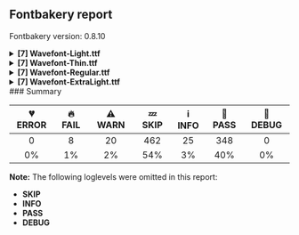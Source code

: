 ## Fontbakery report

Fontbakery version: 0.8.10

<details><summary><b>[7] Wavefont-Light.ttf</b></summary><div><details><summary>🔥 <b>FAIL:</b> Ensure that the font can be rasterized by FreeType. (derived from com.adobe.fonts/check/freetype_rasterizer) (<a href="https://font-bakery.readthedocs.io/en/stable/fontbakery/profiles/universal.html#com.adobe.fonts/check/freetype_rasterizer">com.adobe.fonts/check/freetype_rasterizer</a>)</summary><div>


* 🔥 **FAIL** FreeType is not available; to install it, invoke the 'freetype' extra when installing Font Bakery. [code: freetype-not-installed]
</div></details><details><summary>🔥 <b>FAIL:</b> Checking correctness of monospaced metadata. (<a href="https://font-bakery.readthedocs.io/en/stable/fontbakery/profiles/name.html#com.google.fonts/check/monospace">com.google.fonts/check/monospace</a>)</summary><div>


* 🔥 **FAIL** The PANOSE numbers are incorrect for a monospaced font. Note: Family Type is set to 0, which does not seem right. [code: mono-bad-panose]
</div></details><details><summary>⚠ <b>WARN:</b> Checking OS/2 achVendID. (<a href="https://font-bakery.readthedocs.io/en/stable/fontbakery/profiles/googlefonts.html#com.google.fonts/check/vendor_id">com.google.fonts/check/vendor_id</a>)</summary><div>


* ⚠ **WARN** OS/2 VendorID value 'DY  ' is not yet recognized. If you registered it recently, then it's safe to ignore this warning message. Otherwise, you should set it to your own unique 4 character code, and register it with Microsoft at https://www.microsoft.com/typography/links/vendorlist.aspx
 [code: unknown]
</div></details><details><summary>⚠ <b>WARN:</b> Ensure fonts have ScriptLangTags declared on the 'meta' table. (<a href="https://font-bakery.readthedocs.io/en/stable/fontbakery/profiles/googlefonts.html#com.google.fonts/check/meta/script_lang_tags">com.google.fonts/check/meta/script_lang_tags</a>)</summary><div>


* ⚠ **WARN** This font file does not have a 'meta' table. [code: lacks-meta-table]
</div></details><details><summary>⚠ <b>WARN:</b> Font contains '.notdef' as its first glyph? (<a href="https://font-bakery.readthedocs.io/en/stable/fontbakery/profiles/universal.html#com.google.fonts/check/mandatory_glyphs">com.google.fonts/check/mandatory_glyphs</a>)</summary><div>


* ⚠ **WARN** Glyph '.notdef' should contain a drawing, but it is empty. [code: empty]
</div></details><details><summary>⚠ <b>WARN:</b> Check font contains no unreachable glyphs (<a href="https://font-bakery.readthedocs.io/en/stable/fontbakery/profiles/universal.html#com.google.fonts/check/unreachable_glyphs">com.google.fonts/check/unreachable_glyphs</a>)</summary><div>


* ⚠ **WARN** The following glyphs could not be reached by codepoint or substitution rules:

	- _1.clip

	- _1.clip.center

	- _10.clip

	- _10.clip.center

	- _11.clip

	- _11.clip.center

	- _12.clip

	- _12.clip.center

	- _13.clip

	- _13.clip.center

	- _14.clip

	- _14.clip.center

	- _15.clip

	- _15.clip.center

	- _16.clip

	- _16.clip.center

	- _17.clip

	- _17.clip.center

	- _18.clip

	- _18.clip.center

	- _19.clip

	- _19.clip.center

	- _2.clip

	- _2.clip.center

	- _20.clip

	- _20.clip.center

	- _21.clip

	- _21.clip.center

	- _22.clip

	- _22.clip.center

	- _23.clip

	- _23.clip.center

	- _24.clip

	- _24.clip.center

	- _25.clip

	- _25.clip.center

	- _26.clip

	- _26.clip.center

	- _27.clip

	- _27.clip.center

	- _28.clip

	- _28.clip.center

	- _29.clip

	- _29.clip.center

	- _3.clip

	- _3.clip.center

	- _30.clip

	- _30.clip.center

	- _31.clip

	- _31.clip.center

	- _32.clip

	- _32.clip.center

	- _33.clip

	- _33.clip.center

	- _34.clip

	- _34.clip.center

	- _35.clip

	- _35.clip.center

	- _36.clip

	- _36.clip.center

	- _37.clip

	- _37.clip.center

	- _38.clip

	- _38.clip.center

	- _39.clip

	- _39.clip.center

	- _4.clip

	- _4.clip.center

	- _5.clip

	- _5.clip.center

	- _6.clip

	- _6.clip.center

	- _7.clip

	- _7.clip.center

	- _8.clip

	- _8.clip.center

	- _9.clip

	- _9.clip.center 

	- And cap
 [code: unreachable-glyphs]
</div></details><details><summary>⚠ <b>WARN:</b> Check if each glyph has the recommended amount of contours. (<a href="https://font-bakery.readthedocs.io/en/stable/fontbakery/profiles/universal.html#com.google.fonts/check/contour_count">com.google.fonts/check/contour_count</a>)</summary><div>


* ⚠ **WARN** This check inspects the glyph outlines and detects the total number of contours in each of them. The expected values are infered from the typical ammounts of contours observed in a large collection of reference font families. The divergences listed below may simply indicate a significantly different design on some of your glyphs. On the other hand, some of these may flag actual bugs in the font such as glyphs mapped to an incorrect codepoint. Please consider reviewing the design and codepoint assignment of these to make sure they are correct.

The following glyphs do not have the recommended number of contours:

	- Glyph name: _2	Contours detected: 1	Expected: 3

	- Glyph name: _3	Contours detected: 1	Expected: 3

	- Glyph name: _4	Contours detected: 1	Expected: 2 or 3

	- Glyph name: _5	Contours detected: 1	Expected: 2

	- Glyph name: _6	Contours detected: 1	Expected: 2

	- Glyph name: _7	Contours detected: 1	Expected: 2

	- Glyph name: _8	Contours detected: 1	Expected: 2

	- Glyph name: _9	Contours detected: 1	Expected: 2

	- Glyph name: _10	Contours detected: 1	Expected: 2

	- Glyph name: _11	Contours detected: 1	Expected: 2

	- Glyph name: _12	Contours detected: 1	Expected: 2

	- Glyph name: _13	Contours detected: 1	Expected: 2

	- Glyph name: _15	Contours detected: 1	Expected: 3

	- Glyph name: _16	Contours detected: 1	Expected: 2

	- Glyph name: _17	Contours detected: 1	Expected: 2

	- Glyph name: _18	Contours detected: 1	Expected: 2

	- Glyph name: _19	Contours detected: 1	Expected: 3

	- Glyph name: _20	Contours detected: 1	Expected: 2

	- Glyph name: _21	Contours detected: 1	Expected: 3

	- Glyph name: _22	Contours detected: 1	Expected: 2

	- Glyph name: _23	Contours detected: 1	Expected: 3

	- Glyph name: _25	Contours detected: 1	Expected: 2

	- Glyph name: _26	Contours detected: 1	Expected: 2

	- Glyph name: _27	Contours detected: 1	Expected: 3

	- Glyph name: _29	Contours detected: 1	Expected: 3 or 4

	- Glyph name: _30	Contours detected: 1	Expected: 2

	- Glyph name: _31	Contours detected: 1	Expected: 3 or 4

	- Glyph name: _32	Contours detected: 1	Expected: 2

	- Glyph name: _33	Contours detected: 1	Expected: 3 or 4

	- Glyph name: _34	Contours detected: 1	Expected: 2

	- Glyph name: _35	Contours detected: 1	Expected: 3 or 4

	- Glyph name: _36	Contours detected: 1	Expected: 2

	- Glyph name: _37	Contours detected: 1	Expected: 2

	- Glyph name: _38	Contours detected: 1	Expected: 2

	- Glyph name: _40	Contours detected: 1	Expected: 2

	- Glyph name: _41	Contours detected: 1	Expected: 2

	- Glyph name: _43	Contours detected: 1	Expected: 2

	- Glyph name: _44	Contours detected: 1	Expected: 2

	- Glyph name: _45	Contours detected: 1	Expected: 2

	- Glyph name: _47	Contours detected: 1	Expected: 2 or 3

	- Glyph name: _48	Contours detected: 1	Expected: 2

	- Glyph name: _51	Contours detected: 1	Expected: 3 or 4

	- Glyph name: _52	Contours detected: 1	Expected: 2

	- Glyph name: _53	Contours detected: 1	Expected: 2

	- Glyph name: _54	Contours detected: 1	Expected: 2 or 3

	- Glyph name: _55	Contours detected: 1	Expected: 2 or 3

	- Glyph name: _57	Contours detected: 1	Expected: 2

	- Glyph name: _58	Contours detected: 1	Expected: 2

	- Glyph name: _59	Contours detected: 1	Expected: 2

	- Glyph name: _60	Contours detected: 1	Expected: 2

	- Glyph name: _61	Contours detected: 1	Expected: 2

	- Glyph name: _62	Contours detected: 1	Expected: 2

	- Glyph name: _63	Contours detected: 1	Expected: 2

	- Glyph name: _64	Contours detected: 1	Expected: 2

	- Glyph name: _67	Contours detected: 1	Expected: 2

	- Glyph name: _68	Contours detected: 1	Expected: 2

	- Glyph name: _69	Contours detected: 1	Expected: 2

	- Glyph name: _70	Contours detected: 1	Expected: 2

	- Glyph name: _71	Contours detected: 1	Expected: 2

	- Glyph name: _73	Contours detected: 1	Expected: 2

	- Glyph name: _76	Contours detected: 1	Expected: 3

	- Glyph name: _77	Contours detected: 1	Expected: 3

	- Glyph name: _78	Contours detected: 1	Expected: 3

	- Glyph name: _79	Contours detected: 1	Expected: 3

	- Glyph name: _80	Contours detected: 1	Expected: 4

	- Glyph name: _81	Contours detected: 1	Expected: 4

	- Glyph name: _82	Contours detected: 1	Expected: 2

	- Glyph name: _83	Contours detected: 1	Expected: 3

	- Glyph name: _84	Contours detected: 1	Expected: 3

	- Glyph name: _85	Contours detected: 1	Expected: 2

	- Glyph name: _87	Contours detected: 1	Expected: 2

	- Glyph name: _88	Contours detected: 1	Expected: 3

	- Glyph name: _89	Contours detected: 1	Expected: 2

	- Glyph name: _90	Contours detected: 1	Expected: 2

	- Glyph name: _91	Contours detected: 1	Expected: 2

	- Glyph name: _92	Contours detected: 1	Expected: 2

	- Glyph name: _93	Contours detected: 1	Expected: 2

	- Glyph name: _96	Contours detected: 1	Expected: 2

	- Glyph name: _97	Contours detected: 1	Expected: 2

	- Glyph name: _101	Contours detected: 1	Expected: 2

	- Glyph name: _104	Contours detected: 1	Expected: 2

	- Glyph name: _105	Contours detected: 1	Expected: 2

	- Glyph name: _106	Contours detected: 1	Expected: 2

	- Glyph name: _107	Contours detected: 1	Expected: 2

	- Glyph name: down	Contours detected: 0	Expected: 1

	- Glyph name: up	Contours detected: 0	Expected: 1

	- Glyph name: up10	Contours detected: 0	Expected: 1

	- Glyph name: _0.center	Contours detected: 0	Expected: 2

	- Glyph name: _1.center	Contours detected: 1	Expected: 3

	- Glyph name: _3.center	Contours detected: 1	Expected: 2

	- Glyph name: _7.center	Contours detected: 1	Expected: 3

	- Glyph name: _9.center	Contours detected: 1	Expected: 2

	- Glyph name: _10.center	Contours detected: 1	Expected: 2

	- Glyph name: _12.center	Contours detected: 1	Expected: 2

	- Glyph name: _13.center	Contours detected: 1	Expected: 2

	- Glyph name: _14.center	Contours detected: 1	Expected: 2

	- Glyph name: _16.center	Contours detected: 1	Expected: 2

	- Glyph name: _17.center	Contours detected: 1	Expected: 2

	- Glyph name: _18.center	Contours detected: 1	Expected: 3

	- Glyph name: _20.center	Contours detected: 1	Expected: 2

	- Glyph name: _25.center	Contours detected: 1	Expected: 2

	- Glyph name: _30.center	Contours detected: 1	Expected: 2

	- Glyph name: _36.center	Contours detected: 1	Expected: 3

	- Glyph name: _42.center	Contours detected: 1	Expected: 2

	- Glyph name: _43.center	Contours detected: 1	Expected: 3

	- Glyph name: _44.center	Contours detected: 1	Expected: 2

	- Glyph name: _46.center	Contours detected: 1	Expected: 2

	- Glyph name: _47.center	Contours detected: 1	Expected: 2

	- Glyph name: _48.center	Contours detected: 1	Expected: 2

	- Glyph name: _49.center	Contours detected: 1	Expected: 2

	- Glyph name: _50.center	Contours detected: 1	Expected: 3

	- Glyph name: _52.center	Contours detected: 1	Expected: 2

	- Glyph name: _53.center	Contours detected: 1	Expected: 2

	- Glyph name: _57.center	Contours detected: 1	Expected: 2

	- Glyph name: _62.center	Contours detected: 1	Expected: 2

	- Glyph name: _64.center	Contours detected: 1	Expected: 2

	- Glyph name: _68.center	Contours detected: 1	Expected: 3

	- Glyph name: _74.center	Contours detected: 1	Expected: 2

	- Glyph name: _75.center	Contours detected: 1	Expected: 3

	- Glyph name: _76.center	Contours detected: 1	Expected: 2

	- Glyph name: _78.center	Contours detected: 1	Expected: 2

	- Glyph name: _79.center	Contours detected: 1	Expected: 2

	- Glyph name: _80.center	Contours detected: 1	Expected: 3

	- Glyph name: _81.center	Contours detected: 1	Expected: 4

	- Glyph name: _83.center	Contours detected: 1	Expected: 2

	- Glyph name: _86.center	Contours detected: 1	Expected: 2

	- Glyph name: _87.center	Contours detected: 1	Expected: 3

	- Glyph name: _88.center	Contours detected: 1	Expected: 2

	- Glyph name: _89.center	Contours detected: 1	Expected: 2

	- Glyph name: _90.center	Contours detected: 1	Expected: 2

	- Glyph name: _92.center	Contours detected: 1	Expected: 2

	- Glyph name: _93.center	Contours detected: 1	Expected: 2

	- Glyph name: _94.center	Contours detected: 1	Expected: 2

	- Glyph name: _98.center	Contours detected: 1	Expected: 2

	- Glyph name: _99.center	Contours detected: 1	Expected: 2

	- Glyph name: _102.center	Contours detected: 1	Expected: 2

	- Glyph name: _103.center	Contours detected: 1	Expected: 2

	- Glyph name: _104.center	Contours detected: 1	Expected: 2

	- Glyph name: _105.center	Contours detected: 1	Expected: 2

	- Glyph name: _106.center	Contours detected: 1	Expected: 2 

	- And Glyph name: _107.center	Contours detected: 1	Expected: 2
 [code: contour-count]
</div></details><br></div></details><details><summary><b>[7] Wavefont-Thin.ttf</b></summary><div><details><summary>🔥 <b>FAIL:</b> Ensure that the font can be rasterized by FreeType. (derived from com.adobe.fonts/check/freetype_rasterizer) (<a href="https://font-bakery.readthedocs.io/en/stable/fontbakery/profiles/universal.html#com.adobe.fonts/check/freetype_rasterizer">com.adobe.fonts/check/freetype_rasterizer</a>)</summary><div>


* 🔥 **FAIL** FreeType is not available; to install it, invoke the 'freetype' extra when installing Font Bakery. [code: freetype-not-installed]
</div></details><details><summary>🔥 <b>FAIL:</b> Checking correctness of monospaced metadata. (<a href="https://font-bakery.readthedocs.io/en/stable/fontbakery/profiles/name.html#com.google.fonts/check/monospace">com.google.fonts/check/monospace</a>)</summary><div>


* 🔥 **FAIL** The PANOSE numbers are incorrect for a monospaced font. Note: Family Type is set to 0, which does not seem right. [code: mono-bad-panose]
</div></details><details><summary>⚠ <b>WARN:</b> Checking OS/2 achVendID. (<a href="https://font-bakery.readthedocs.io/en/stable/fontbakery/profiles/googlefonts.html#com.google.fonts/check/vendor_id">com.google.fonts/check/vendor_id</a>)</summary><div>


* ⚠ **WARN** OS/2 VendorID value 'DY  ' is not yet recognized. If you registered it recently, then it's safe to ignore this warning message. Otherwise, you should set it to your own unique 4 character code, and register it with Microsoft at https://www.microsoft.com/typography/links/vendorlist.aspx
 [code: unknown]
</div></details><details><summary>⚠ <b>WARN:</b> Ensure fonts have ScriptLangTags declared on the 'meta' table. (<a href="https://font-bakery.readthedocs.io/en/stable/fontbakery/profiles/googlefonts.html#com.google.fonts/check/meta/script_lang_tags">com.google.fonts/check/meta/script_lang_tags</a>)</summary><div>


* ⚠ **WARN** This font file does not have a 'meta' table. [code: lacks-meta-table]
</div></details><details><summary>⚠ <b>WARN:</b> Font contains '.notdef' as its first glyph? (<a href="https://font-bakery.readthedocs.io/en/stable/fontbakery/profiles/universal.html#com.google.fonts/check/mandatory_glyphs">com.google.fonts/check/mandatory_glyphs</a>)</summary><div>


* ⚠ **WARN** Glyph '.notdef' should contain a drawing, but it is empty. [code: empty]
</div></details><details><summary>⚠ <b>WARN:</b> Check font contains no unreachable glyphs (<a href="https://font-bakery.readthedocs.io/en/stable/fontbakery/profiles/universal.html#com.google.fonts/check/unreachable_glyphs">com.google.fonts/check/unreachable_glyphs</a>)</summary><div>


* ⚠ **WARN** The following glyphs could not be reached by codepoint or substitution rules:

	- _1.clip

	- _1.clip.center

	- _10.clip

	- _10.clip.center

	- _11.clip

	- _11.clip.center

	- _12.clip

	- _12.clip.center

	- _13.clip

	- _13.clip.center

	- _14.clip

	- _14.clip.center

	- _15.clip

	- _15.clip.center

	- _16.clip

	- _16.clip.center

	- _17.clip

	- _17.clip.center

	- _18.clip

	- _18.clip.center

	- _19.clip

	- _19.clip.center

	- _2.clip

	- _2.clip.center

	- _20.clip

	- _20.clip.center

	- _21.clip

	- _21.clip.center

	- _22.clip

	- _22.clip.center

	- _23.clip

	- _23.clip.center

	- _24.clip

	- _24.clip.center

	- _25.clip

	- _25.clip.center

	- _26.clip

	- _26.clip.center

	- _27.clip

	- _27.clip.center

	- _28.clip

	- _28.clip.center

	- _29.clip

	- _29.clip.center

	- _3.clip

	- _3.clip.center

	- _30.clip

	- _30.clip.center

	- _31.clip

	- _31.clip.center

	- _32.clip

	- _32.clip.center

	- _33.clip

	- _33.clip.center

	- _34.clip

	- _34.clip.center

	- _35.clip

	- _35.clip.center

	- _36.clip

	- _36.clip.center

	- _37.clip

	- _37.clip.center

	- _38.clip

	- _38.clip.center

	- _39.clip

	- _39.clip.center

	- _4.clip

	- _4.clip.center

	- _5.clip

	- _5.clip.center

	- _6.clip

	- _6.clip.center

	- _7.clip

	- _7.clip.center

	- _8.clip

	- _8.clip.center

	- _9.clip

	- _9.clip.center 

	- And cap
 [code: unreachable-glyphs]
</div></details><details><summary>⚠ <b>WARN:</b> Check if each glyph has the recommended amount of contours. (<a href="https://font-bakery.readthedocs.io/en/stable/fontbakery/profiles/universal.html#com.google.fonts/check/contour_count">com.google.fonts/check/contour_count</a>)</summary><div>


* ⚠ **WARN** This check inspects the glyph outlines and detects the total number of contours in each of them. The expected values are infered from the typical ammounts of contours observed in a large collection of reference font families. The divergences listed below may simply indicate a significantly different design on some of your glyphs. On the other hand, some of these may flag actual bugs in the font such as glyphs mapped to an incorrect codepoint. Please consider reviewing the design and codepoint assignment of these to make sure they are correct.

The following glyphs do not have the recommended number of contours:

	- Glyph name: _2	Contours detected: 1	Expected: 3

	- Glyph name: _3	Contours detected: 1	Expected: 3

	- Glyph name: _4	Contours detected: 1	Expected: 2 or 3

	- Glyph name: _5	Contours detected: 1	Expected: 2

	- Glyph name: _6	Contours detected: 1	Expected: 2

	- Glyph name: _7	Contours detected: 1	Expected: 2

	- Glyph name: _8	Contours detected: 1	Expected: 2

	- Glyph name: _9	Contours detected: 1	Expected: 2

	- Glyph name: _10	Contours detected: 1	Expected: 2

	- Glyph name: _11	Contours detected: 1	Expected: 2

	- Glyph name: _12	Contours detected: 1	Expected: 2

	- Glyph name: _13	Contours detected: 1	Expected: 2

	- Glyph name: _15	Contours detected: 1	Expected: 3

	- Glyph name: _16	Contours detected: 1	Expected: 2

	- Glyph name: _17	Contours detected: 1	Expected: 2

	- Glyph name: _18	Contours detected: 1	Expected: 2

	- Glyph name: _19	Contours detected: 1	Expected: 3

	- Glyph name: _20	Contours detected: 1	Expected: 2

	- Glyph name: _21	Contours detected: 1	Expected: 3

	- Glyph name: _22	Contours detected: 1	Expected: 2

	- Glyph name: _23	Contours detected: 1	Expected: 3

	- Glyph name: _25	Contours detected: 1	Expected: 2

	- Glyph name: _26	Contours detected: 1	Expected: 2

	- Glyph name: _27	Contours detected: 1	Expected: 3

	- Glyph name: _29	Contours detected: 1	Expected: 3 or 4

	- Glyph name: _30	Contours detected: 1	Expected: 2

	- Glyph name: _31	Contours detected: 1	Expected: 3 or 4

	- Glyph name: _32	Contours detected: 1	Expected: 2

	- Glyph name: _33	Contours detected: 1	Expected: 3 or 4

	- Glyph name: _34	Contours detected: 1	Expected: 2

	- Glyph name: _35	Contours detected: 1	Expected: 3 or 4

	- Glyph name: _36	Contours detected: 1	Expected: 2

	- Glyph name: _37	Contours detected: 1	Expected: 2

	- Glyph name: _38	Contours detected: 1	Expected: 2

	- Glyph name: _40	Contours detected: 1	Expected: 2

	- Glyph name: _41	Contours detected: 1	Expected: 2

	- Glyph name: _43	Contours detected: 1	Expected: 2

	- Glyph name: _44	Contours detected: 1	Expected: 2

	- Glyph name: _45	Contours detected: 1	Expected: 2

	- Glyph name: _47	Contours detected: 1	Expected: 2 or 3

	- Glyph name: _48	Contours detected: 1	Expected: 2

	- Glyph name: _51	Contours detected: 1	Expected: 3 or 4

	- Glyph name: _52	Contours detected: 1	Expected: 2

	- Glyph name: _53	Contours detected: 1	Expected: 2

	- Glyph name: _54	Contours detected: 1	Expected: 2 or 3

	- Glyph name: _55	Contours detected: 1	Expected: 2 or 3

	- Glyph name: _57	Contours detected: 1	Expected: 2

	- Glyph name: _58	Contours detected: 1	Expected: 2

	- Glyph name: _59	Contours detected: 1	Expected: 2

	- Glyph name: _60	Contours detected: 1	Expected: 2

	- Glyph name: _61	Contours detected: 1	Expected: 2

	- Glyph name: _62	Contours detected: 1	Expected: 2

	- Glyph name: _63	Contours detected: 1	Expected: 2

	- Glyph name: _64	Contours detected: 1	Expected: 2

	- Glyph name: _67	Contours detected: 1	Expected: 2

	- Glyph name: _68	Contours detected: 1	Expected: 2

	- Glyph name: _69	Contours detected: 1	Expected: 2

	- Glyph name: _70	Contours detected: 1	Expected: 2

	- Glyph name: _71	Contours detected: 1	Expected: 2

	- Glyph name: _73	Contours detected: 1	Expected: 2

	- Glyph name: _76	Contours detected: 1	Expected: 3

	- Glyph name: _77	Contours detected: 1	Expected: 3

	- Glyph name: _78	Contours detected: 1	Expected: 3

	- Glyph name: _79	Contours detected: 1	Expected: 3

	- Glyph name: _80	Contours detected: 1	Expected: 4

	- Glyph name: _81	Contours detected: 1	Expected: 4

	- Glyph name: _82	Contours detected: 1	Expected: 2

	- Glyph name: _83	Contours detected: 1	Expected: 3

	- Glyph name: _84	Contours detected: 1	Expected: 3

	- Glyph name: _85	Contours detected: 1	Expected: 2

	- Glyph name: _87	Contours detected: 1	Expected: 2

	- Glyph name: _88	Contours detected: 1	Expected: 3

	- Glyph name: _89	Contours detected: 1	Expected: 2

	- Glyph name: _90	Contours detected: 1	Expected: 2

	- Glyph name: _91	Contours detected: 1	Expected: 2

	- Glyph name: _92	Contours detected: 1	Expected: 2

	- Glyph name: _93	Contours detected: 1	Expected: 2

	- Glyph name: _96	Contours detected: 1	Expected: 2

	- Glyph name: _97	Contours detected: 1	Expected: 2

	- Glyph name: _101	Contours detected: 1	Expected: 2

	- Glyph name: _104	Contours detected: 1	Expected: 2

	- Glyph name: _105	Contours detected: 1	Expected: 2

	- Glyph name: _106	Contours detected: 1	Expected: 2

	- Glyph name: _107	Contours detected: 1	Expected: 2

	- Glyph name: down	Contours detected: 0	Expected: 1

	- Glyph name: up	Contours detected: 0	Expected: 1

	- Glyph name: up10	Contours detected: 0	Expected: 1

	- Glyph name: _0.center	Contours detected: 0	Expected: 2

	- Glyph name: _1.center	Contours detected: 1	Expected: 3

	- Glyph name: _3.center	Contours detected: 1	Expected: 2

	- Glyph name: _7.center	Contours detected: 1	Expected: 3

	- Glyph name: _9.center	Contours detected: 1	Expected: 2

	- Glyph name: _10.center	Contours detected: 1	Expected: 2

	- Glyph name: _12.center	Contours detected: 1	Expected: 2

	- Glyph name: _13.center	Contours detected: 1	Expected: 2

	- Glyph name: _14.center	Contours detected: 1	Expected: 2

	- Glyph name: _16.center	Contours detected: 1	Expected: 2

	- Glyph name: _17.center	Contours detected: 1	Expected: 2

	- Glyph name: _18.center	Contours detected: 1	Expected: 3

	- Glyph name: _20.center	Contours detected: 1	Expected: 2

	- Glyph name: _25.center	Contours detected: 1	Expected: 2

	- Glyph name: _30.center	Contours detected: 1	Expected: 2

	- Glyph name: _36.center	Contours detected: 1	Expected: 3

	- Glyph name: _42.center	Contours detected: 1	Expected: 2

	- Glyph name: _43.center	Contours detected: 1	Expected: 3

	- Glyph name: _44.center	Contours detected: 1	Expected: 2

	- Glyph name: _46.center	Contours detected: 1	Expected: 2

	- Glyph name: _47.center	Contours detected: 1	Expected: 2

	- Glyph name: _48.center	Contours detected: 1	Expected: 2

	- Glyph name: _49.center	Contours detected: 1	Expected: 2

	- Glyph name: _50.center	Contours detected: 1	Expected: 3

	- Glyph name: _52.center	Contours detected: 1	Expected: 2

	- Glyph name: _53.center	Contours detected: 1	Expected: 2

	- Glyph name: _57.center	Contours detected: 1	Expected: 2

	- Glyph name: _62.center	Contours detected: 1	Expected: 2

	- Glyph name: _64.center	Contours detected: 1	Expected: 2

	- Glyph name: _68.center	Contours detected: 1	Expected: 3

	- Glyph name: _74.center	Contours detected: 1	Expected: 2

	- Glyph name: _75.center	Contours detected: 1	Expected: 3

	- Glyph name: _76.center	Contours detected: 1	Expected: 2

	- Glyph name: _78.center	Contours detected: 1	Expected: 2

	- Glyph name: _79.center	Contours detected: 1	Expected: 2

	- Glyph name: _80.center	Contours detected: 1	Expected: 3

	- Glyph name: _81.center	Contours detected: 1	Expected: 4

	- Glyph name: _83.center	Contours detected: 1	Expected: 2

	- Glyph name: _86.center	Contours detected: 1	Expected: 2

	- Glyph name: _87.center	Contours detected: 1	Expected: 3

	- Glyph name: _88.center	Contours detected: 1	Expected: 2

	- Glyph name: _89.center	Contours detected: 1	Expected: 2

	- Glyph name: _90.center	Contours detected: 1	Expected: 2

	- Glyph name: _92.center	Contours detected: 1	Expected: 2

	- Glyph name: _93.center	Contours detected: 1	Expected: 2

	- Glyph name: _94.center	Contours detected: 1	Expected: 2

	- Glyph name: _98.center	Contours detected: 1	Expected: 2

	- Glyph name: _99.center	Contours detected: 1	Expected: 2

	- Glyph name: _102.center	Contours detected: 1	Expected: 2

	- Glyph name: _103.center	Contours detected: 1	Expected: 2

	- Glyph name: _104.center	Contours detected: 1	Expected: 2

	- Glyph name: _105.center	Contours detected: 1	Expected: 2

	- Glyph name: _106.center	Contours detected: 1	Expected: 2 

	- And Glyph name: _107.center	Contours detected: 1	Expected: 2
 [code: contour-count]
</div></details><br></div></details><details><summary><b>[7] Wavefont-Regular.ttf</b></summary><div><details><summary>🔥 <b>FAIL:</b> Ensure that the font can be rasterized by FreeType. (derived from com.adobe.fonts/check/freetype_rasterizer) (<a href="https://font-bakery.readthedocs.io/en/stable/fontbakery/profiles/universal.html#com.adobe.fonts/check/freetype_rasterizer">com.adobe.fonts/check/freetype_rasterizer</a>)</summary><div>


* 🔥 **FAIL** FreeType is not available; to install it, invoke the 'freetype' extra when installing Font Bakery. [code: freetype-not-installed]
</div></details><details><summary>🔥 <b>FAIL:</b> Checking correctness of monospaced metadata. (<a href="https://font-bakery.readthedocs.io/en/stable/fontbakery/profiles/name.html#com.google.fonts/check/monospace">com.google.fonts/check/monospace</a>)</summary><div>


* 🔥 **FAIL** The PANOSE numbers are incorrect for a monospaced font. Note: Family Type is set to 0, which does not seem right. [code: mono-bad-panose]
</div></details><details><summary>⚠ <b>WARN:</b> Checking OS/2 achVendID. (<a href="https://font-bakery.readthedocs.io/en/stable/fontbakery/profiles/googlefonts.html#com.google.fonts/check/vendor_id">com.google.fonts/check/vendor_id</a>)</summary><div>


* ⚠ **WARN** OS/2 VendorID value 'DY  ' is not yet recognized. If you registered it recently, then it's safe to ignore this warning message. Otherwise, you should set it to your own unique 4 character code, and register it with Microsoft at https://www.microsoft.com/typography/links/vendorlist.aspx
 [code: unknown]
</div></details><details><summary>⚠ <b>WARN:</b> Ensure fonts have ScriptLangTags declared on the 'meta' table. (<a href="https://font-bakery.readthedocs.io/en/stable/fontbakery/profiles/googlefonts.html#com.google.fonts/check/meta/script_lang_tags">com.google.fonts/check/meta/script_lang_tags</a>)</summary><div>


* ⚠ **WARN** This font file does not have a 'meta' table. [code: lacks-meta-table]
</div></details><details><summary>⚠ <b>WARN:</b> Font contains '.notdef' as its first glyph? (<a href="https://font-bakery.readthedocs.io/en/stable/fontbakery/profiles/universal.html#com.google.fonts/check/mandatory_glyphs">com.google.fonts/check/mandatory_glyphs</a>)</summary><div>


* ⚠ **WARN** Glyph '.notdef' should contain a drawing, but it is empty. [code: empty]
</div></details><details><summary>⚠ <b>WARN:</b> Check font contains no unreachable glyphs (<a href="https://font-bakery.readthedocs.io/en/stable/fontbakery/profiles/universal.html#com.google.fonts/check/unreachable_glyphs">com.google.fonts/check/unreachable_glyphs</a>)</summary><div>


* ⚠ **WARN** The following glyphs could not be reached by codepoint or substitution rules:

	- _1.clip

	- _1.clip.center

	- _10.clip

	- _10.clip.center

	- _11.clip

	- _11.clip.center

	- _12.clip

	- _12.clip.center

	- _13.clip

	- _13.clip.center

	- _14.clip

	- _14.clip.center

	- _15.clip

	- _15.clip.center

	- _16.clip

	- _16.clip.center

	- _17.clip

	- _17.clip.center

	- _18.clip

	- _18.clip.center

	- _19.clip

	- _19.clip.center

	- _2.clip

	- _2.clip.center

	- _20.clip

	- _20.clip.center

	- _21.clip

	- _21.clip.center

	- _22.clip

	- _22.clip.center

	- _23.clip

	- _23.clip.center

	- _24.clip

	- _24.clip.center

	- _25.clip

	- _25.clip.center

	- _26.clip

	- _26.clip.center

	- _27.clip

	- _27.clip.center

	- _28.clip

	- _28.clip.center

	- _29.clip

	- _29.clip.center

	- _3.clip

	- _3.clip.center

	- _30.clip

	- _30.clip.center

	- _31.clip

	- _31.clip.center

	- _32.clip

	- _32.clip.center

	- _33.clip

	- _33.clip.center

	- _34.clip

	- _34.clip.center

	- _35.clip

	- _35.clip.center

	- _36.clip

	- _36.clip.center

	- _37.clip

	- _37.clip.center

	- _38.clip

	- _38.clip.center

	- _39.clip

	- _39.clip.center

	- _4.clip

	- _4.clip.center

	- _5.clip

	- _5.clip.center

	- _6.clip

	- _6.clip.center

	- _7.clip

	- _7.clip.center

	- _8.clip

	- _8.clip.center

	- _9.clip

	- _9.clip.center 

	- And cap
 [code: unreachable-glyphs]
</div></details><details><summary>⚠ <b>WARN:</b> Check if each glyph has the recommended amount of contours. (<a href="https://font-bakery.readthedocs.io/en/stable/fontbakery/profiles/universal.html#com.google.fonts/check/contour_count">com.google.fonts/check/contour_count</a>)</summary><div>


* ⚠ **WARN** This check inspects the glyph outlines and detects the total number of contours in each of them. The expected values are infered from the typical ammounts of contours observed in a large collection of reference font families. The divergences listed below may simply indicate a significantly different design on some of your glyphs. On the other hand, some of these may flag actual bugs in the font such as glyphs mapped to an incorrect codepoint. Please consider reviewing the design and codepoint assignment of these to make sure they are correct.

The following glyphs do not have the recommended number of contours:

	- Glyph name: _2	Contours detected: 1	Expected: 3

	- Glyph name: _3	Contours detected: 1	Expected: 3

	- Glyph name: _4	Contours detected: 1	Expected: 2 or 3

	- Glyph name: _5	Contours detected: 1	Expected: 2

	- Glyph name: _6	Contours detected: 1	Expected: 2

	- Glyph name: _7	Contours detected: 1	Expected: 2

	- Glyph name: _8	Contours detected: 1	Expected: 2

	- Glyph name: _9	Contours detected: 1	Expected: 2

	- Glyph name: _10	Contours detected: 1	Expected: 2

	- Glyph name: _11	Contours detected: 1	Expected: 2

	- Glyph name: _12	Contours detected: 1	Expected: 2

	- Glyph name: _13	Contours detected: 1	Expected: 2

	- Glyph name: _15	Contours detected: 1	Expected: 3

	- Glyph name: _16	Contours detected: 1	Expected: 2

	- Glyph name: _17	Contours detected: 1	Expected: 2

	- Glyph name: _18	Contours detected: 1	Expected: 2

	- Glyph name: _19	Contours detected: 1	Expected: 3

	- Glyph name: _20	Contours detected: 1	Expected: 2

	- Glyph name: _21	Contours detected: 1	Expected: 3

	- Glyph name: _22	Contours detected: 1	Expected: 2

	- Glyph name: _23	Contours detected: 1	Expected: 3

	- Glyph name: _25	Contours detected: 1	Expected: 2

	- Glyph name: _26	Contours detected: 1	Expected: 2

	- Glyph name: _27	Contours detected: 1	Expected: 3

	- Glyph name: _29	Contours detected: 1	Expected: 3 or 4

	- Glyph name: _30	Contours detected: 1	Expected: 2

	- Glyph name: _31	Contours detected: 1	Expected: 3 or 4

	- Glyph name: _32	Contours detected: 1	Expected: 2

	- Glyph name: _33	Contours detected: 1	Expected: 3 or 4

	- Glyph name: _34	Contours detected: 1	Expected: 2

	- Glyph name: _35	Contours detected: 1	Expected: 3 or 4

	- Glyph name: _36	Contours detected: 1	Expected: 2

	- Glyph name: _37	Contours detected: 1	Expected: 2

	- Glyph name: _38	Contours detected: 1	Expected: 2

	- Glyph name: _40	Contours detected: 1	Expected: 2

	- Glyph name: _41	Contours detected: 1	Expected: 2

	- Glyph name: _43	Contours detected: 1	Expected: 2

	- Glyph name: _44	Contours detected: 1	Expected: 2

	- Glyph name: _45	Contours detected: 1	Expected: 2

	- Glyph name: _47	Contours detected: 1	Expected: 2 or 3

	- Glyph name: _48	Contours detected: 1	Expected: 2

	- Glyph name: _51	Contours detected: 1	Expected: 3 or 4

	- Glyph name: _52	Contours detected: 1	Expected: 2

	- Glyph name: _53	Contours detected: 1	Expected: 2

	- Glyph name: _54	Contours detected: 1	Expected: 2 or 3

	- Glyph name: _55	Contours detected: 1	Expected: 2 or 3

	- Glyph name: _57	Contours detected: 1	Expected: 2

	- Glyph name: _58	Contours detected: 1	Expected: 2

	- Glyph name: _59	Contours detected: 1	Expected: 2

	- Glyph name: _60	Contours detected: 1	Expected: 2

	- Glyph name: _61	Contours detected: 1	Expected: 2

	- Glyph name: _62	Contours detected: 1	Expected: 2

	- Glyph name: _63	Contours detected: 1	Expected: 2

	- Glyph name: _64	Contours detected: 1	Expected: 2

	- Glyph name: _67	Contours detected: 1	Expected: 2

	- Glyph name: _68	Contours detected: 1	Expected: 2

	- Glyph name: _69	Contours detected: 1	Expected: 2

	- Glyph name: _70	Contours detected: 1	Expected: 2

	- Glyph name: _71	Contours detected: 1	Expected: 2

	- Glyph name: _73	Contours detected: 1	Expected: 2

	- Glyph name: _76	Contours detected: 1	Expected: 3

	- Glyph name: _77	Contours detected: 1	Expected: 3

	- Glyph name: _78	Contours detected: 1	Expected: 3

	- Glyph name: _79	Contours detected: 1	Expected: 3

	- Glyph name: _80	Contours detected: 1	Expected: 4

	- Glyph name: _81	Contours detected: 1	Expected: 4

	- Glyph name: _82	Contours detected: 1	Expected: 2

	- Glyph name: _83	Contours detected: 1	Expected: 3

	- Glyph name: _84	Contours detected: 1	Expected: 3

	- Glyph name: _85	Contours detected: 1	Expected: 2

	- Glyph name: _87	Contours detected: 1	Expected: 2

	- Glyph name: _88	Contours detected: 1	Expected: 3

	- Glyph name: _89	Contours detected: 1	Expected: 2

	- Glyph name: _90	Contours detected: 1	Expected: 2

	- Glyph name: _91	Contours detected: 1	Expected: 2

	- Glyph name: _92	Contours detected: 1	Expected: 2

	- Glyph name: _93	Contours detected: 1	Expected: 2

	- Glyph name: _96	Contours detected: 1	Expected: 2

	- Glyph name: _97	Contours detected: 1	Expected: 2

	- Glyph name: _101	Contours detected: 1	Expected: 2

	- Glyph name: _104	Contours detected: 1	Expected: 2

	- Glyph name: _105	Contours detected: 1	Expected: 2

	- Glyph name: _106	Contours detected: 1	Expected: 2

	- Glyph name: _107	Contours detected: 1	Expected: 2

	- Glyph name: down	Contours detected: 0	Expected: 1

	- Glyph name: up	Contours detected: 0	Expected: 1

	- Glyph name: up10	Contours detected: 0	Expected: 1

	- Glyph name: _0.center	Contours detected: 0	Expected: 2

	- Glyph name: _1.center	Contours detected: 1	Expected: 3

	- Glyph name: _3.center	Contours detected: 1	Expected: 2

	- Glyph name: _7.center	Contours detected: 1	Expected: 3

	- Glyph name: _9.center	Contours detected: 1	Expected: 2

	- Glyph name: _10.center	Contours detected: 1	Expected: 2

	- Glyph name: _12.center	Contours detected: 1	Expected: 2

	- Glyph name: _13.center	Contours detected: 1	Expected: 2

	- Glyph name: _14.center	Contours detected: 1	Expected: 2

	- Glyph name: _16.center	Contours detected: 1	Expected: 2

	- Glyph name: _17.center	Contours detected: 1	Expected: 2

	- Glyph name: _18.center	Contours detected: 1	Expected: 3

	- Glyph name: _20.center	Contours detected: 1	Expected: 2

	- Glyph name: _25.center	Contours detected: 1	Expected: 2

	- Glyph name: _30.center	Contours detected: 1	Expected: 2

	- Glyph name: _36.center	Contours detected: 1	Expected: 3

	- Glyph name: _42.center	Contours detected: 1	Expected: 2

	- Glyph name: _43.center	Contours detected: 1	Expected: 3

	- Glyph name: _44.center	Contours detected: 1	Expected: 2

	- Glyph name: _46.center	Contours detected: 1	Expected: 2

	- Glyph name: _47.center	Contours detected: 1	Expected: 2

	- Glyph name: _48.center	Contours detected: 1	Expected: 2

	- Glyph name: _49.center	Contours detected: 1	Expected: 2

	- Glyph name: _50.center	Contours detected: 1	Expected: 3

	- Glyph name: _52.center	Contours detected: 1	Expected: 2

	- Glyph name: _53.center	Contours detected: 1	Expected: 2

	- Glyph name: _57.center	Contours detected: 1	Expected: 2

	- Glyph name: _62.center	Contours detected: 1	Expected: 2

	- Glyph name: _64.center	Contours detected: 1	Expected: 2

	- Glyph name: _68.center	Contours detected: 1	Expected: 3

	- Glyph name: _74.center	Contours detected: 1	Expected: 2

	- Glyph name: _75.center	Contours detected: 1	Expected: 3

	- Glyph name: _76.center	Contours detected: 1	Expected: 2

	- Glyph name: _78.center	Contours detected: 1	Expected: 2

	- Glyph name: _79.center	Contours detected: 1	Expected: 2

	- Glyph name: _80.center	Contours detected: 1	Expected: 3

	- Glyph name: _81.center	Contours detected: 1	Expected: 4

	- Glyph name: _83.center	Contours detected: 1	Expected: 2

	- Glyph name: _86.center	Contours detected: 1	Expected: 2

	- Glyph name: _87.center	Contours detected: 1	Expected: 3

	- Glyph name: _88.center	Contours detected: 1	Expected: 2

	- Glyph name: _89.center	Contours detected: 1	Expected: 2

	- Glyph name: _90.center	Contours detected: 1	Expected: 2

	- Glyph name: _92.center	Contours detected: 1	Expected: 2

	- Glyph name: _93.center	Contours detected: 1	Expected: 2

	- Glyph name: _94.center	Contours detected: 1	Expected: 2

	- Glyph name: _98.center	Contours detected: 1	Expected: 2

	- Glyph name: _99.center	Contours detected: 1	Expected: 2

	- Glyph name: _102.center	Contours detected: 1	Expected: 2

	- Glyph name: _103.center	Contours detected: 1	Expected: 2

	- Glyph name: _104.center	Contours detected: 1	Expected: 2

	- Glyph name: _105.center	Contours detected: 1	Expected: 2

	- Glyph name: _106.center	Contours detected: 1	Expected: 2 

	- And Glyph name: _107.center	Contours detected: 1	Expected: 2
 [code: contour-count]
</div></details><br></div></details><details><summary><b>[7] Wavefont-ExtraLight.ttf</b></summary><div><details><summary>🔥 <b>FAIL:</b> Ensure that the font can be rasterized by FreeType. (derived from com.adobe.fonts/check/freetype_rasterizer) (<a href="https://font-bakery.readthedocs.io/en/stable/fontbakery/profiles/universal.html#com.adobe.fonts/check/freetype_rasterizer">com.adobe.fonts/check/freetype_rasterizer</a>)</summary><div>


* 🔥 **FAIL** FreeType is not available; to install it, invoke the 'freetype' extra when installing Font Bakery. [code: freetype-not-installed]
</div></details><details><summary>🔥 <b>FAIL:</b> Checking correctness of monospaced metadata. (<a href="https://font-bakery.readthedocs.io/en/stable/fontbakery/profiles/name.html#com.google.fonts/check/monospace">com.google.fonts/check/monospace</a>)</summary><div>


* 🔥 **FAIL** The PANOSE numbers are incorrect for a monospaced font. Note: Family Type is set to 0, which does not seem right. [code: mono-bad-panose]
</div></details><details><summary>⚠ <b>WARN:</b> Checking OS/2 achVendID. (<a href="https://font-bakery.readthedocs.io/en/stable/fontbakery/profiles/googlefonts.html#com.google.fonts/check/vendor_id">com.google.fonts/check/vendor_id</a>)</summary><div>


* ⚠ **WARN** OS/2 VendorID value 'DY  ' is not yet recognized. If you registered it recently, then it's safe to ignore this warning message. Otherwise, you should set it to your own unique 4 character code, and register it with Microsoft at https://www.microsoft.com/typography/links/vendorlist.aspx
 [code: unknown]
</div></details><details><summary>⚠ <b>WARN:</b> Ensure fonts have ScriptLangTags declared on the 'meta' table. (<a href="https://font-bakery.readthedocs.io/en/stable/fontbakery/profiles/googlefonts.html#com.google.fonts/check/meta/script_lang_tags">com.google.fonts/check/meta/script_lang_tags</a>)</summary><div>


* ⚠ **WARN** This font file does not have a 'meta' table. [code: lacks-meta-table]
</div></details><details><summary>⚠ <b>WARN:</b> Font contains '.notdef' as its first glyph? (<a href="https://font-bakery.readthedocs.io/en/stable/fontbakery/profiles/universal.html#com.google.fonts/check/mandatory_glyphs">com.google.fonts/check/mandatory_glyphs</a>)</summary><div>


* ⚠ **WARN** Glyph '.notdef' should contain a drawing, but it is empty. [code: empty]
</div></details><details><summary>⚠ <b>WARN:</b> Check font contains no unreachable glyphs (<a href="https://font-bakery.readthedocs.io/en/stable/fontbakery/profiles/universal.html#com.google.fonts/check/unreachable_glyphs">com.google.fonts/check/unreachable_glyphs</a>)</summary><div>


* ⚠ **WARN** The following glyphs could not be reached by codepoint or substitution rules:

	- _1.clip

	- _1.clip.center

	- _10.clip

	- _10.clip.center

	- _11.clip

	- _11.clip.center

	- _12.clip

	- _12.clip.center

	- _13.clip

	- _13.clip.center

	- _14.clip

	- _14.clip.center

	- _15.clip

	- _15.clip.center

	- _16.clip

	- _16.clip.center

	- _17.clip

	- _17.clip.center

	- _18.clip

	- _18.clip.center

	- _19.clip

	- _19.clip.center

	- _2.clip

	- _2.clip.center

	- _20.clip

	- _20.clip.center

	- _21.clip

	- _21.clip.center

	- _22.clip

	- _22.clip.center

	- _23.clip

	- _23.clip.center

	- _24.clip

	- _24.clip.center

	- _25.clip

	- _25.clip.center

	- _26.clip

	- _26.clip.center

	- _27.clip

	- _27.clip.center

	- _28.clip

	- _28.clip.center

	- _29.clip

	- _29.clip.center

	- _3.clip

	- _3.clip.center

	- _30.clip

	- _30.clip.center

	- _31.clip

	- _31.clip.center

	- _32.clip

	- _32.clip.center

	- _33.clip

	- _33.clip.center

	- _34.clip

	- _34.clip.center

	- _35.clip

	- _35.clip.center

	- _36.clip

	- _36.clip.center

	- _37.clip

	- _37.clip.center

	- _38.clip

	- _38.clip.center

	- _39.clip

	- _39.clip.center

	- _4.clip

	- _4.clip.center

	- _5.clip

	- _5.clip.center

	- _6.clip

	- _6.clip.center

	- _7.clip

	- _7.clip.center

	- _8.clip

	- _8.clip.center

	- _9.clip

	- _9.clip.center 

	- And cap
 [code: unreachable-glyphs]
</div></details><details><summary>⚠ <b>WARN:</b> Check if each glyph has the recommended amount of contours. (<a href="https://font-bakery.readthedocs.io/en/stable/fontbakery/profiles/universal.html#com.google.fonts/check/contour_count">com.google.fonts/check/contour_count</a>)</summary><div>


* ⚠ **WARN** This check inspects the glyph outlines and detects the total number of contours in each of them. The expected values are infered from the typical ammounts of contours observed in a large collection of reference font families. The divergences listed below may simply indicate a significantly different design on some of your glyphs. On the other hand, some of these may flag actual bugs in the font such as glyphs mapped to an incorrect codepoint. Please consider reviewing the design and codepoint assignment of these to make sure they are correct.

The following glyphs do not have the recommended number of contours:

	- Glyph name: _2	Contours detected: 1	Expected: 3

	- Glyph name: _3	Contours detected: 1	Expected: 3

	- Glyph name: _4	Contours detected: 1	Expected: 2 or 3

	- Glyph name: _5	Contours detected: 1	Expected: 2

	- Glyph name: _6	Contours detected: 1	Expected: 2

	- Glyph name: _7	Contours detected: 1	Expected: 2

	- Glyph name: _8	Contours detected: 1	Expected: 2

	- Glyph name: _9	Contours detected: 1	Expected: 2

	- Glyph name: _10	Contours detected: 1	Expected: 2

	- Glyph name: _11	Contours detected: 1	Expected: 2

	- Glyph name: _12	Contours detected: 1	Expected: 2

	- Glyph name: _13	Contours detected: 1	Expected: 2

	- Glyph name: _15	Contours detected: 1	Expected: 3

	- Glyph name: _16	Contours detected: 1	Expected: 2

	- Glyph name: _17	Contours detected: 1	Expected: 2

	- Glyph name: _18	Contours detected: 1	Expected: 2

	- Glyph name: _19	Contours detected: 1	Expected: 3

	- Glyph name: _20	Contours detected: 1	Expected: 2

	- Glyph name: _21	Contours detected: 1	Expected: 3

	- Glyph name: _22	Contours detected: 1	Expected: 2

	- Glyph name: _23	Contours detected: 1	Expected: 3

	- Glyph name: _25	Contours detected: 1	Expected: 2

	- Glyph name: _26	Contours detected: 1	Expected: 2

	- Glyph name: _27	Contours detected: 1	Expected: 3

	- Glyph name: _29	Contours detected: 1	Expected: 3 or 4

	- Glyph name: _30	Contours detected: 1	Expected: 2

	- Glyph name: _31	Contours detected: 1	Expected: 3 or 4

	- Glyph name: _32	Contours detected: 1	Expected: 2

	- Glyph name: _33	Contours detected: 1	Expected: 3 or 4

	- Glyph name: _34	Contours detected: 1	Expected: 2

	- Glyph name: _35	Contours detected: 1	Expected: 3 or 4

	- Glyph name: _36	Contours detected: 1	Expected: 2

	- Glyph name: _37	Contours detected: 1	Expected: 2

	- Glyph name: _38	Contours detected: 1	Expected: 2

	- Glyph name: _40	Contours detected: 1	Expected: 2

	- Glyph name: _41	Contours detected: 1	Expected: 2

	- Glyph name: _43	Contours detected: 1	Expected: 2

	- Glyph name: _44	Contours detected: 1	Expected: 2

	- Glyph name: _45	Contours detected: 1	Expected: 2

	- Glyph name: _47	Contours detected: 1	Expected: 2 or 3

	- Glyph name: _48	Contours detected: 1	Expected: 2

	- Glyph name: _51	Contours detected: 1	Expected: 3 or 4

	- Glyph name: _52	Contours detected: 1	Expected: 2

	- Glyph name: _53	Contours detected: 1	Expected: 2

	- Glyph name: _54	Contours detected: 1	Expected: 2 or 3

	- Glyph name: _55	Contours detected: 1	Expected: 2 or 3

	- Glyph name: _57	Contours detected: 1	Expected: 2

	- Glyph name: _58	Contours detected: 1	Expected: 2

	- Glyph name: _59	Contours detected: 1	Expected: 2

	- Glyph name: _60	Contours detected: 1	Expected: 2

	- Glyph name: _61	Contours detected: 1	Expected: 2

	- Glyph name: _62	Contours detected: 1	Expected: 2

	- Glyph name: _63	Contours detected: 1	Expected: 2

	- Glyph name: _64	Contours detected: 1	Expected: 2

	- Glyph name: _67	Contours detected: 1	Expected: 2

	- Glyph name: _68	Contours detected: 1	Expected: 2

	- Glyph name: _69	Contours detected: 1	Expected: 2

	- Glyph name: _70	Contours detected: 1	Expected: 2

	- Glyph name: _71	Contours detected: 1	Expected: 2

	- Glyph name: _73	Contours detected: 1	Expected: 2

	- Glyph name: _76	Contours detected: 1	Expected: 3

	- Glyph name: _77	Contours detected: 1	Expected: 3

	- Glyph name: _78	Contours detected: 1	Expected: 3

	- Glyph name: _79	Contours detected: 1	Expected: 3

	- Glyph name: _80	Contours detected: 1	Expected: 4

	- Glyph name: _81	Contours detected: 1	Expected: 4

	- Glyph name: _82	Contours detected: 1	Expected: 2

	- Glyph name: _83	Contours detected: 1	Expected: 3

	- Glyph name: _84	Contours detected: 1	Expected: 3

	- Glyph name: _85	Contours detected: 1	Expected: 2

	- Glyph name: _87	Contours detected: 1	Expected: 2

	- Glyph name: _88	Contours detected: 1	Expected: 3

	- Glyph name: _89	Contours detected: 1	Expected: 2

	- Glyph name: _90	Contours detected: 1	Expected: 2

	- Glyph name: _91	Contours detected: 1	Expected: 2

	- Glyph name: _92	Contours detected: 1	Expected: 2

	- Glyph name: _93	Contours detected: 1	Expected: 2

	- Glyph name: _96	Contours detected: 1	Expected: 2

	- Glyph name: _97	Contours detected: 1	Expected: 2

	- Glyph name: _101	Contours detected: 1	Expected: 2

	- Glyph name: _104	Contours detected: 1	Expected: 2

	- Glyph name: _105	Contours detected: 1	Expected: 2

	- Glyph name: _106	Contours detected: 1	Expected: 2

	- Glyph name: _107	Contours detected: 1	Expected: 2

	- Glyph name: down	Contours detected: 0	Expected: 1

	- Glyph name: up	Contours detected: 0	Expected: 1

	- Glyph name: up10	Contours detected: 0	Expected: 1

	- Glyph name: _0.center	Contours detected: 0	Expected: 2

	- Glyph name: _1.center	Contours detected: 1	Expected: 3

	- Glyph name: _3.center	Contours detected: 1	Expected: 2

	- Glyph name: _7.center	Contours detected: 1	Expected: 3

	- Glyph name: _9.center	Contours detected: 1	Expected: 2

	- Glyph name: _10.center	Contours detected: 1	Expected: 2

	- Glyph name: _12.center	Contours detected: 1	Expected: 2

	- Glyph name: _13.center	Contours detected: 1	Expected: 2

	- Glyph name: _14.center	Contours detected: 1	Expected: 2

	- Glyph name: _16.center	Contours detected: 1	Expected: 2

	- Glyph name: _17.center	Contours detected: 1	Expected: 2

	- Glyph name: _18.center	Contours detected: 1	Expected: 3

	- Glyph name: _20.center	Contours detected: 1	Expected: 2

	- Glyph name: _25.center	Contours detected: 1	Expected: 2

	- Glyph name: _30.center	Contours detected: 1	Expected: 2

	- Glyph name: _36.center	Contours detected: 1	Expected: 3

	- Glyph name: _42.center	Contours detected: 1	Expected: 2

	- Glyph name: _43.center	Contours detected: 1	Expected: 3

	- Glyph name: _44.center	Contours detected: 1	Expected: 2

	- Glyph name: _46.center	Contours detected: 1	Expected: 2

	- Glyph name: _47.center	Contours detected: 1	Expected: 2

	- Glyph name: _48.center	Contours detected: 1	Expected: 2

	- Glyph name: _49.center	Contours detected: 1	Expected: 2

	- Glyph name: _50.center	Contours detected: 1	Expected: 3

	- Glyph name: _52.center	Contours detected: 1	Expected: 2

	- Glyph name: _53.center	Contours detected: 1	Expected: 2

	- Glyph name: _57.center	Contours detected: 1	Expected: 2

	- Glyph name: _62.center	Contours detected: 1	Expected: 2

	- Glyph name: _64.center	Contours detected: 1	Expected: 2

	- Glyph name: _68.center	Contours detected: 1	Expected: 3

	- Glyph name: _74.center	Contours detected: 1	Expected: 2

	- Glyph name: _75.center	Contours detected: 1	Expected: 3

	- Glyph name: _76.center	Contours detected: 1	Expected: 2

	- Glyph name: _78.center	Contours detected: 1	Expected: 2

	- Glyph name: _79.center	Contours detected: 1	Expected: 2

	- Glyph name: _80.center	Contours detected: 1	Expected: 3

	- Glyph name: _81.center	Contours detected: 1	Expected: 4

	- Glyph name: _83.center	Contours detected: 1	Expected: 2

	- Glyph name: _86.center	Contours detected: 1	Expected: 2

	- Glyph name: _87.center	Contours detected: 1	Expected: 3

	- Glyph name: _88.center	Contours detected: 1	Expected: 2

	- Glyph name: _89.center	Contours detected: 1	Expected: 2

	- Glyph name: _90.center	Contours detected: 1	Expected: 2

	- Glyph name: _92.center	Contours detected: 1	Expected: 2

	- Glyph name: _93.center	Contours detected: 1	Expected: 2

	- Glyph name: _94.center	Contours detected: 1	Expected: 2

	- Glyph name: _98.center	Contours detected: 1	Expected: 2

	- Glyph name: _99.center	Contours detected: 1	Expected: 2

	- Glyph name: _102.center	Contours detected: 1	Expected: 2

	- Glyph name: _103.center	Contours detected: 1	Expected: 2

	- Glyph name: _104.center	Contours detected: 1	Expected: 2

	- Glyph name: _105.center	Contours detected: 1	Expected: 2

	- Glyph name: _106.center	Contours detected: 1	Expected: 2 

	- And Glyph name: _107.center	Contours detected: 1	Expected: 2
 [code: contour-count]
</div></details><br></div></details>
### Summary

| 💔 ERROR | 🔥 FAIL | ⚠ WARN | 💤 SKIP | ℹ INFO | 🍞 PASS | 🔎 DEBUG |
|:-----:|:----:|:----:|:----:|:----:|:----:|:----:|
| 0 | 8 | 20 | 462 | 25 | 348 | 0 |
| 0% | 1% | 2% | 54% | 3% | 40% | 0% |

**Note:** The following loglevels were omitted in this report:
* **SKIP**
* **INFO**
* **PASS**
* **DEBUG**
